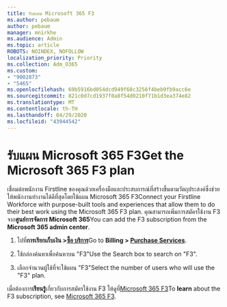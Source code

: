 ```yaml
---
title: รับแผน Microsoft 365 F3
ms.author: pebaum
author: pebaum
manager: mnirkhe
ms.audience: Admin
ms.topic: article
ROBOTS: NOINDEX, NOFOLLOW
localization_priority: Priority
ms.collection: Adm_O365
ms.custom:
- "9002873"
- "5465"
ms.openlocfilehash: 69b5916bd054dcd949f68c3256f4beb9fb9acc6e
ms.sourcegitcommit: 821c0d7cd1937f0a8f54d0210f71b1d3ea374e82
ms.translationtype: MT
ms.contentlocale: th-TH
ms.lasthandoff: 04/29/2020
ms.locfileid: "43944542"
---
```

# <a name="get-the-microsoft-365-f3-plan"></a><span data-ttu-id="a64a1-102">รับแผน Microsoft 365 F3</span><span class="sxs-lookup"><span data-stu-id="a64a1-102">Get the Microsoft 365 F3 plan</span></span>

<span data-ttu-id="a64a1-103">เชื่อมต่อพนักงาน Firstline ของคุณด้วยเครื่องมือและประสบการณ์ที่สร้างขึ้นตามวัตถุประสงค์ซึ่งช่วยให้พนักงานทํางานได้ดีที่สุดโดยใช้แผน Microsoft 365 F3</span><span class="sxs-lookup"><span data-stu-id="a64a1-103">Connect your Firstline Workforce with purpose-built tools and experiences that allow them to do their best work using the Microsoft 365 F3 plan.</span></span> <span data-ttu-id="a64a1-104">คุณสามารถเพิ่มการสมัครใช้งาน F3 จาก**ศูนย์การจัดการ Microsoft 365**</span><span class="sxs-lookup"><span data-stu-id="a64a1-104">You can add the F3 subscription from the **Microsoft 365 admin center**.</span></span>

1. <span data-ttu-id="a64a1-105">ไปที่**การเรียกเก็บเงิน >[ซื้อ บริการ](https://go.microsoft.com/fwlink/p/?linkid=868433)**</span><span class="sxs-lookup"><span data-stu-id="a64a1-105">Go to **Billing > [Purchase Services](https://go.microsoft.com/fwlink/p/?linkid=868433)**.</span></span>

2. <span data-ttu-id="a64a1-106">ใช้กล่องค้นหาเพื่อค้นหาบน "F3"</span><span class="sxs-lookup"><span data-stu-id="a64a1-106">Use the Search box to search on "F3".</span></span>

3. <span data-ttu-id="a64a1-107">เลือกจํานวนผู้ใช้ที่จะใช้แผน "F3"</span><span class="sxs-lookup"><span data-stu-id="a64a1-107">Select the number of users who will use the "F3" plan.</span></span>

<span data-ttu-id="a64a1-108">เมื่อต้องการ**เรียนรู้**เกี่ยวกับการสมัครใช้งาน F3 ให้ดูที่[Microsoft 365 F3](https://www.microsoft.com/microsoft-365/microsoft-365-enterprise-f3?activetab=pivot%3aoverviewtab)</span><span class="sxs-lookup"><span data-stu-id="a64a1-108">To **learn** about the F3 subscription, see [Microsoft 365 F3](https://www.microsoft.com/microsoft-365/microsoft-365-enterprise-f3?activetab=pivot%3aoverviewtab).</span></span>
